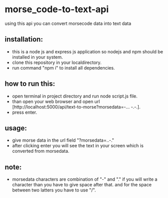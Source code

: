 # morse_code-to-text-api
using this api you can convert morsecode data into text data

## installation:
- this is a node js and express js application so nodejs and npm should be installed in your system.
- clone this repository in your localdirectory.
- run command "npm i" to install all dependencies.

## how to run this:
- open terminal in project directory and run node script.js file.
-  than open your web browser and open url [http://localhost:5000/api/text-to-morse?morsedata=-... -.-.].
-  press enter.

## usage:
- give morse data in the url field "?morsedata=..-."
- after clicking enter you will see the text in your screen which is converted from morsedata.

## note: 
- morsedata characters are combination of "-" and "." if you will write a character than you have to give space after that. and for the space between two latters you have to use "/".


  
